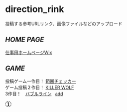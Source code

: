 # direction_rink
投稿する参考URLリンク、画像ファイルなどのアップロード
## *HOME PAGE*  
[仕事用ホームページWix](https://175b005gp12.wixsite.com/ishidukispage)  
## *GAME*  
投稿ゲーム一作目！ [範囲チェッカー](https://unityroom.com/games/runa_space_1/webgl)  
ゲーム投稿２作目！ [KILLER WOLF](https://175b005.github.io/WebGL/)  
3作目！　[バブルライン]()  
[add]()  

![](https://raw.githubusercontent.com/175B005/direction_rink/master/d1.png)
